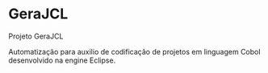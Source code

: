 # GeraJCL

Projeto GeraJCL

Automatização para auxilio de codificação de projetos em linguagem Cobol desenvolvido na engine Eclipse.
